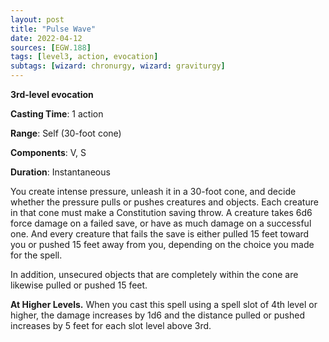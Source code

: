 ```yaml
---
layout: post
title: "Pulse Wave"
date: 2022-04-12
sources: [EGW.188]
tags: [level3, action, evocation]
subtags: [wizard: chronurgy, wizard: graviturgy]
---
```


**3rd-level evocation**

**Casting Time**: 1 action

**Range**: Self (30-foot cone)

**Components**: V, S

**Duration**: Instantaneous

You create intense pressure, unleash it in a 30-foot cone, and decide whether the pressure pulls or pushes creatures and objects. Each creature in that cone must make a Constitution saving throw. A creature takes 6d6 force damage on a failed save, or have as much damage on a successful one. And every creature that fails the save is either pulled 15 feet toward you or pushed 15 feet away from you, depending on the choice you made for the spell.

In addition, unsecured objects that are completely within the cone are likewise pulled or pushed 15 feet.

**At Higher Levels.** When you cast this spell using a spell slot of 4th level or higher, the damage increases by 1d6 and the distance pulled or pushed increases by 5 feet for each slot level above 3rd.
